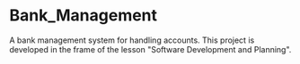 # Bank_Management
A bank management system for handling accounts.
This project is developed in the frame of the lesson "Software Development and Planning". 

